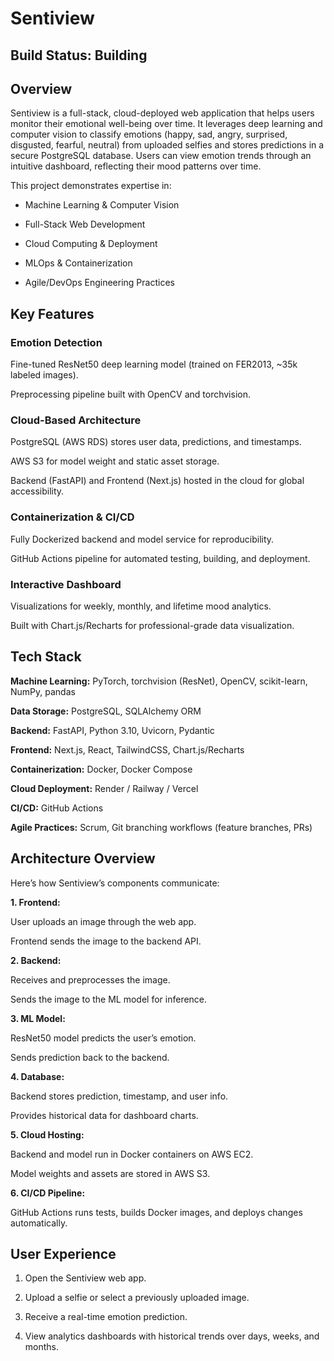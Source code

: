 # Sentiview
## Build Status: Building

## Overview

Sentiview is a full-stack, cloud-deployed web application that helps users monitor their emotional well-being over time. It leverages deep learning and computer vision to classify emotions (happy, sad, angry, surprised, disgusted, fearful, neutral) from uploaded selfies and stores predictions in a secure PostgreSQL database. Users can view emotion trends through an intuitive dashboard, reflecting their mood patterns over time.

This project demonstrates expertise in:

 - Machine Learning & Computer Vision

 - Full-Stack Web Development

 - Cloud Computing & Deployment

 - MLOps & Containerization

 - Agile/DevOps Engineering Practices

## Key Features
### Emotion Detection

Fine-tuned ResNet50 deep learning model (trained on FER2013, ~35k labeled images).

Preprocessing pipeline built with OpenCV and torchvision.

### Cloud-Based Architecture

PostgreSQL (AWS RDS) stores user data, predictions, and timestamps.

AWS S3 for model weight and static asset storage.

Backend (FastAPI) and Frontend (Next.js) hosted in the cloud for global accessibility.

### Containerization & CI/CD

Fully Dockerized backend and model service for reproducibility.

GitHub Actions pipeline for automated testing, building, and deployment.

### Interactive Dashboard

Visualizations for weekly, monthly, and lifetime mood analytics.

Built with Chart.js/Recharts for professional-grade data visualization.

## Tech Stack

**Machine Learning:**	PyTorch, torchvision (ResNet), OpenCV, scikit-learn, NumPy, pandas

**Data Storage:** PostgreSQL, SQLAlchemy ORM

**Backend:**	FastAPI, Python 3.10, Uvicorn, Pydantic

**Frontend:**	Next.js, React, TailwindCSS, Chart.js/Recharts

**Containerization:**	Docker, Docker Compose

**Cloud Deployment:**	Render / Railway / Vercel

**CI/CD:**	GitHub Actions

**Agile Practices:**	Scrum, Git branching workflows (feature branches, PRs)


## Architecture Overview

Here’s how Sentiview’s components communicate:

**1. Frontend:**

User uploads an image through the web app.

Frontend sends the image to the backend API.

**2. Backend:**

Receives and preprocesses the image.

Sends the image to the ML model for inference.

**3. ML Model:**

ResNet50 model predicts the user’s emotion.

Sends prediction back to the backend.

**4. Database:**

Backend stores prediction, timestamp, and user info.

Provides historical data for dashboard charts.

**5. Cloud Hosting:**

Backend and model run in Docker containers on AWS EC2.

Model weights and assets are stored in AWS S3.

**6. CI/CD Pipeline:**

GitHub Actions runs tests, builds Docker images, and deploys changes automatically.

## User Experience

1. Open the Sentiview web app.

2. Upload a selfie or select a previously uploaded image.

3. Receive a real-time emotion prediction.

4. View analytics dashboards with historical trends over days, weeks, and months.